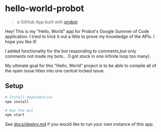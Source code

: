 # hello-world-probot

> a GitHub App built with [probot](https://github.com/probot/probot) 

Hey! This is my "Hello, World" app for Probot's Google Summer of Code application. I tried to trick it out a little to prove my knowledge of the APIs. I hope you like it!

I added functionality for the bot responding to comments,but only comments not made my bots... (I got stuck in one infinite loop too many). 

My ultimate goal for this "Hello, World" project is to be able to compile all of the open issue titles into one central locked issue.

## Setup

```sh
# Install dependencies
npm install

# Run the bot
npm start
```

See [docs/deploy.md](docs/deploy.md) if you would like to run your own instance of this app.
